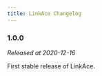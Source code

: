 ```yaml
---
title: LinkAce Changelog
---
```


### 1.0.0

_Released at 2020-12-16_

First stable release of LinkAce. 
